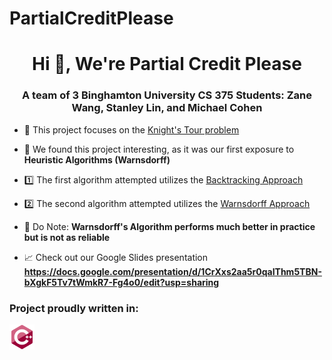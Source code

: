 # PartialCreditPlease

<h1 align="center">Hi 👋, We're Partial Credit Please</h1>
<h3 align="center">A team of 3 Binghamton University CS 375 Students: Zane Wang, Stanley Lin, and Michael Cohen</h3>

- 🔭 This project focuses on the [Knight's Tour problem](https://dl.acm.org/doi/pdf/10.1145/363427.363463)

- 💬 We found this project interesting, as it was our first exposure to **Heuristic Algorithms (Warnsdorff)**

- 1️⃣ The first algorithm attempted utilizes the [Backtracking Approach](https://ieeexplore.ieee.org/stamp/stamp.jsp?tp=&arnumber=8126004)

- 2️⃣ The second algorithm attempted utilizes the [Warnsdorff Approach](http://www.cmat.edu.uy/~mordecki/articles/warnsdorff.pdf)

- 📝 Do Note: **Warnsdorff's Algorithm performs much better in practice but is not as reliable**

- 📈 Check out our Google Slides presentation **https://docs.google.com/presentation/d/1CrXxs2aa5r0qaIThm5TBN-bXgkF5Tv7tWmkR7-Fg4o0/edit?usp=sharing**

<h3 align="left">Project proudly written in:</h3>
<p align="left"> <a href="https://www.w3schools.com/cpp/" target="_blank" rel="noreferrer"> <img src="https://raw.githubusercontent.com/devicons/devicon/master/icons/cplusplus/cplusplus-original.svg" alt="cplusplus" width="40" height="40"/> </a> </p>
